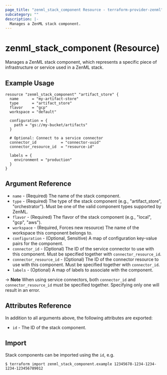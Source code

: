 ```yaml
---
page_title: "zenml_stack_component Resource - terraform-provider-zenml"
subcategory: ""
description: |-
  Manages a ZenML stack component.
---
```


# zenml_stack_component (Resource)

Manages a ZenML stack component, which represents a specific piece of infrastructure or service used in a ZenML stack.

## Example Usage

```hcl
resource "zenml_stack_component" "artifact_store" {
  name      = "my-artifact-store"
  type      = "artifact_store"
  flavor    = "gcp"
  workspace = "default"
  
  configuration = {
    path = "gs://my-bucket/artifacts"
  }
  
  # Optional: Connect to a service connector
  connector_id           = "connector-uuid"
  connector_resource_id  = "resource-id"
  
  labels = {
    environment = "production"
  }
}
```

## Argument Reference

* `name` - (Required) The name of the stack component.
* `type` - (Required) The type of the stack component (e.g., "artifact_store", "orchestrator"). Must be one of the valid component types supported by ZenML.
* `flavor` - (Required) The flavor of the stack component (e.g., "local", "gcp", "aws").
* `workspace` - (Required, Forces new resource) The name of the workspace this component belongs to.
* `configuration` - (Optional, Sensitive) A map of configuration key-value pairs for the component.
* `connector_id` - (Optional) The ID of the service connector to use with this component. Must be specified together with `connector_resource_id`.
* `connector_resource_id` - (Optional) The ID of the connector resource to use with this component. Must be specified together with `connector_id`.
* `labels` - (Optional) A map of labels to associate with the component.

-> **Note** When using service connectors, both `connector_id` and `connector_resource_id` must be specified together. Specifying only one will result in an error.

## Attributes Reference

In addition to all arguments above, the following attributes are exported:

* `id` - The ID of the stack component.

## Import

Stack components can be imported using the `id`, e.g.

```shell
$ terraform import zenml_stack_component.example 12345678-1234-1234-1234-123456789012
```
